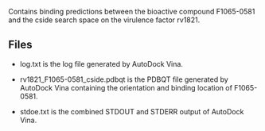 Contains binding predictions between the bioactive compound F1065-0581 and the cside search space on the virulence factor rv1821.

## Files

- log.txt is the log file generated by AutoDock Vina.

- rv1821_F1065-0581_cside.pdbqt is the PDBQT file generated by AutoDock Vina containing the orientation and binding location of F1065-0581.

- stdoe.txt is the combined STDOUT and STDERR output of AutoDock Vina.

